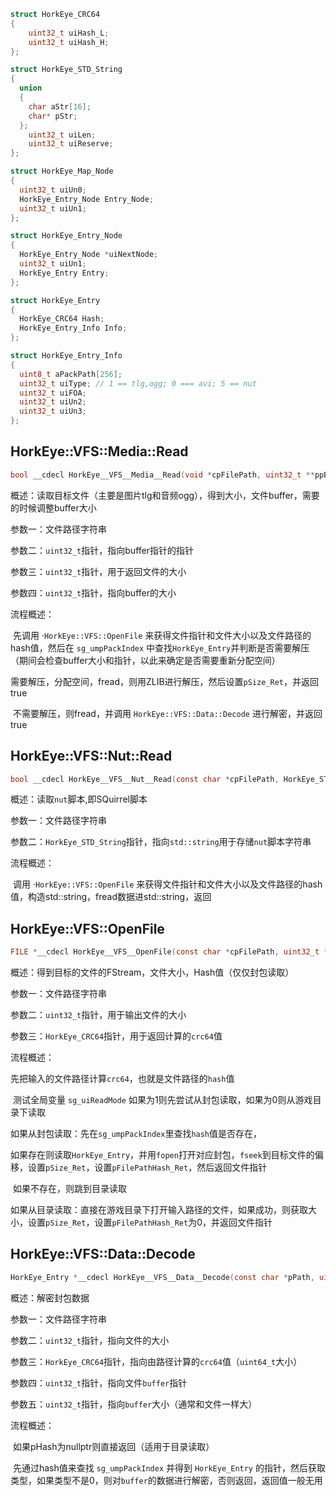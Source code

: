 ```c++
struct HorkEye_CRC64
{
	uint32_t uiHash_L;
	uint32_t uiHash_H;
};

struct HorkEye_STD_String
{
  union
  {
    char aStr[16];
    char* pStr;
  };
	uint32_t uiLen;
	uint32_t uiReserve;
};

struct HorkEye_Map_Node
{
  uint32_t uiUn0;
  HorkEye_Entry_Node Entry_Node;
  uint32_t uiUn1;
};

struct HorkEye_Entry_Node
{
  HorkEye_Entry_Node *uiNextNode;
  uint32_t uiUn1;
  HorkEye_Entry Entry;
};

struct HorkEye_Entry
{
  HorkEye_CRC64 Hash;
  HorkEye_Entry_Info Info;
};

struct HorkEye_Entry_Info
{
  uint8_t aPackPath[256];
  uint32_t uiType; // 1 == tlg,ogg; 0 === avi; 5 == nut
  uint32_t uiFOA;
  uint32_t uiUn2;
  uint32_t uiUn3;
};

```





## HorkEye::VFS::Media::Read

```c
bool __cdecl HorkEye__VFS__Media__Read(void *cpFilePath, uint32_t **ppBuffer, size_t *pSize_Ret, uint32_t *pBufferMaxSize)
```

概述：读取目标文件（主要是图片tlg和音频ogg），得到大小，文件buffer，需要的时候调整buffer大小

参数一：文件路径字符串

参数二：`uint32_t`指针，指向buffer指针的指针

参数三：`uint32_t`指针，用于返回文件的大小

参数四：`uint32_t`指针，指向buffer的大小

流程概述：

​	先调用 ·`HorkEye::VFS::OpenFile` 来获得文件指针和文件大小以及文件路径的hash值，然后在 `sg_umpPackIndex` 中查找`HorkEye_Entry`并判断是否需要解压（期间会检查buffer大小和指针，以此来确定是否需要重新分配空间）

​	需要解压，分配空间，fread，则用ZLIB进行解压，然后设置`pSize_Ret`，并返回true

​	不需要解压，则fread，并调用 `HorkEye::VFS::Data::Decode` 进行解密，并返回true



## HorkEye::VFS::Nut::Read

```C
bool __cdecl HorkEye__VFS__Nut__Read(const char *cpFilePath, HorkEye_STD_String *pScriptStr)
```

概述：读取`nut`脚本,即SQuirrel脚本

参数一：文件路径字符串

参数二：`HorkEye_STD_String`指针，指向`std::string`用于存储`nut`脚本字符串

流程概述：

​	调用 ·`HorkEye::VFS::OpenFile` 来获得文件指针和文件大小以及文件路径的hash值，构造std::string，fread数据进std::string，返回



## HorkEye::VFS::OpenFile


```c
FILE *__cdecl HorkEye__VFS__OpenFile(const char *cpFilePath, uint32_t *pSize_Ret, HorkEye_CRC64 *pFilePathHash_Ret)
```

概述：得到目标的文件的FStream，文件大小，Hash值（仅仅封包读取）

参数一：文件路径字符串

参数二：`uint32_t`指针，用于输出文件的大小

参数三：`HorkEye_CRC64`指针，用于返回计算的`crc64`值

流程概述：

​	先把输入的文件路径计算`crc64`，也就是文件路径的`hash`值

​	测试全局变量 `sg_uiReadMode` 如果为1则先尝试从封包读取，如果为0则从游戏目录下读取

​	如果从封包读取：先在`sg_umpPackIndex`里查找`hash`值是否存在，

​		如果存在则读取`HorkEye_Entry`，并用`fopen`打开对应封包，`fseek`到目标文件的偏移，设置`pSize_Ret`，设置`pFilePathHash_Ret`，然后返回文件指针

​		如果不存在，则跳到目录读取

​	如果从目录读取：直接在游戏目录下打开输入路径的文件，如果成功，则获取大小，设置`pSize_Ret`，设置`pFilePathHash_Ret`为0，并返回文件指针



## HorkEye::VFS::Data::Decode

```C
HorkEye_Entry *__cdecl HorkEye__VFS__Data__Decode(const char *pPath, uint32_t *pSize1, HorkEye_CRC64 *pHash, uint32_t **pBuffer, uint32_t *pSize2)
```

概述：解密封包数据

参数一：文件路径字符串

参数二：`uint32_t`指针，指向文件的大小

参数三：`HorkEye_CRC64`指针，指向由路径计算的`crc64`值（`uint64_t`大小）

参数四：`uint32_t`指针，指向文件`buffer`指针

参数五：`uint32_t`指针，指向`buffer`大小（通常和文件一样大）

流程概述：

​	如果pHash为nullptr则直接返回（适用于目录读取）

​	先通过hash值来查找 `sg_umpPackIndex` 并得到 `HorkEye_Entry` 的指针，然后获取类型，如果类型不是0，则对`buffer`的数据进行解密，否则返回，返回值一般无用
